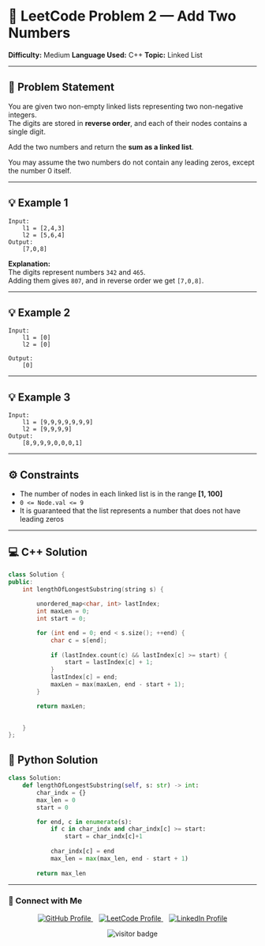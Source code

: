 # 🧮 LeetCode Problem 2 — Add Two Numbers  

**Difficulty:** Medium     **Language Used:** C++     **Topic:** Linked List  

---

## 🧾 Problem Statement  

You are given two non-empty linked lists representing two non-negative integers.  
The digits are stored in **reverse order**, and each of their nodes contains a single digit.  

Add the two numbers and return the **sum as a linked list**.  

You may assume the two numbers do not contain any leading zeros, except the number 0 itself.

---

## 💡 Example 1  
```
Input: 
    l1 = [2,4,3]
    l2 = [5,6,4]
Output:
    [7,0,8]
```

**Explanation:**  
The digits represent numbers `342` and `465`.  
Adding them gives `807`, and in reverse order we get `[7,0,8]`.

---

## 💡 Example 2  
```
Input:  
    l1 = [0]
    l2 = [0]

Output: 
    [0]
```

---

## 💡 Example 3  
```
Input:  
    l1 = [9,9,9,9,9,9,9]
    l2 = [9,9,9,9]
Output:
    [8,9,9,9,0,0,0,1]
````

---

## ⚙️ Constraints  
- The number of nodes in each linked list is in the range **[1, 100]**  
- `0 <= Node.val <= 9`  
- It is guaranteed that the list represents a number that does not have leading zeros  

---


## 💻 C++ Solution

```cpp
class Solution {
public:
    int lengthOfLongestSubstring(string s) {
        
        unordered_map<char, int> lastIndex;
        int maxLen = 0;
        int start = 0; 

        for (int end = 0; end < s.size(); ++end) {
            char c = s[end];
                            
            if (lastIndex.count(c) && lastIndex[c] >= start) {
                start = lastIndex[c] + 1;
            }
            lastIndex[c] = end;
            maxLen = max(maxLen, end - start + 1);
        }

        return maxLen;

        
    }
};
```

## 🐍 Python Solution

```python
class Solution:
    def lengthOfLongestSubstring(self, s: str) -> int:
        char_indx = {}
        max_len = 0
        start = 0

        for end, c in enumerate(s):
            if c in char_indx and char_indx[c] >= start:
                start = char_indx[c]+1
            
            char_indx[c] = end
            max_len = max(max_len, end - start + 1)
        
        return max_len

```
---


### 📎 Connect with Me

<p align="center">
  <a href="https://github.com/Vaibhav-12521" target="_blank">
    <img src="https://img.shields.io/badge/GitHub-181717?style=for-the-badge&logo=github&logoColor=white" alt="GitHub Profile"/>
  </a>
  &nbsp;&nbsp;
  <a href="https://leetcode.com/u/vaibhav125s/" target="_blank">
    <img src="https://img.shields.io/badge/LeetCode-FFA116?style=for-the-badge&logo=leetcode&logoColor=black" alt="LeetCode Profile"/>
  </a>
  &nbsp;&nbsp;
  <a href="https://www.linkedin.com/in/vaibhavsingh125/" target="_blank">
    <img src="https://img.shields.io/badge/LinkedIn-0077B5?style=for-the-badge&logo=linkedin&logoColor=white" alt="LinkedIn Profile"/>
  </a>
</p>

<p align="center">
  <img src="https://visitor-badge.laobi.icu/badge?page_id=second-largest-problem" alt="visitor badge"/>
</p>
